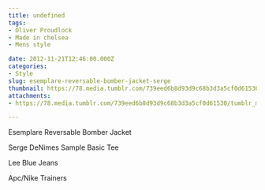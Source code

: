 ```yaml
---
title: undefined
tags:
- Oliver Proudlock
- Made in chelsea
- Mens style

date: 2012-11-21T12:46:00.000Z
categories:
- Style
slug: esemplare-reversable-bomber-jacket-serge
thumbnail: https://78.media.tumblr.com/739eed6b8d93d9c68b3d3a5cf0d61530/tumblr_mdu8swibeK1rhrm24o1_r1_1280.jpg
attachments:
- https://78.media.tumblr.com/739eed6b8d93d9c68b3d3a5cf0d61530/tumblr_mdu8swibeK1rhrm24o1_r1_1280.jpg

---
```


Esemplare Reversable Bomber Jacket 

  Serge DeNimes Sample Basic Tee 

  Lee Blue Jeans  

  Apc/Nike Trainers
